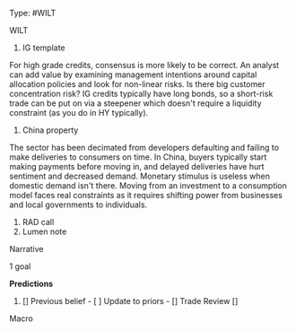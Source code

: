 Type: #WILT 

WILT
1) IG template

For high grade credits, consensus is more likely to be correct. An analyst can add value by examining management intentions around capital allocation policies and look for non-linear risks. Is there big customer concentration risk? IG credits typically have long bonds, so a short-risk trade can be put on via a steepener which doesn't require a liquidity constraint (as you do in HY typically). 

1) China property

The sector has been decimated from developers defaulting and failing to make deliveries to consumers on time. In China, buyers typically start making payments before moving in, and delayed deliveries have hurt sentiment and decreased demand. Monetary stimulus is useless when domestic demand isn't there. Moving from an investment to a consumption model faces real constraints as it requires shifting power from businesses and local governments to individuals. 


1) RAD call
2) Lumen note

Narrative

1 goal


**Predictions**

1) []
Previous belief - 
[ ]
Update to priors - 
[]
Trade Review
[]





Macro
